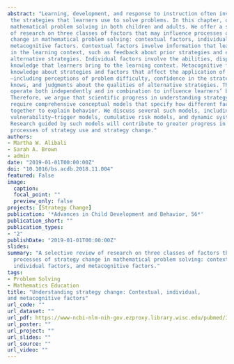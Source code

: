 ```yaml
---
abstract: "Learning, development, and response to instruction often involve changes in
 the strategies that learners use to solve problems. In this chapter, our focus is on
 mathematical problem solving in both children and adults. We offer a selective review
 of research on three classes of factors that may influence processes of strategy
 change in mathematical problem solving: contextual factors, individual factors, and
 metacognitive factors. Contextual factors involve information that learners encounter
 in the learning context, such as feedback about prior strategies and examples of
 alternative strategies. Individual factors involve the abilities, dispositions, and
 knowledge that learners bring to the learning context. Metacognitive factors involve
 knowledge about strategies and factors that affect the application of strategies
 —including perceptions of problem difficulty, confidence in the strategies one already
 knows, and judgments about the qualities of alternative strategies. These factors
 operate both independently and in combination to influence learners’ behavior.
 Therefore, we argue that scientific progress in understanding strategy change will
 require comprehensive conceptual models that specify how different factors come
 together to explain behavior. We discuss several such models, including
 vulnerability–trigger models, cumulative risk models, and dynamic systems models.
 Research guided by such models will contribute to greater progress in understanding
 processes of strategy use and strategy change."
authors:
- Martha W. Alibali
- Sarah A. Brown
- admin
date: "2019-01-01T00:00:00Z"
doi: "10.1016/bs.acdb.2018.11.004"
featured: False
image:
  caption: 
  focal_point: ""
  preview_only: false
projects: [Strategy Change]
publication: '*Advances in Child Development and Behavior, 56*'
publication_short: ""
publication_types:
- "2"
publishDate: "2019-01-01T00:00:00Z"
slides: 
summary: "A selective review of research on three classes of factors that may influence
  processes of strategy change in mathematical problem solving: contextual factors,
  individual factors, and metacognitive factors."
tags:
- Problem Solving
- Mathematics Education
title: "Understanding strategy change: Contextual, individual,
and metacognitive factors"
url_code: ""
url_dataset: ""
url_pdf: https://www-ncbi-nlm-nih-gov.ezproxy.library.wisc.edu/pubmed/30846048
url_poster: ""
url_project: ""
url_slides: ""
url_source: ""
url_video: ""
---
```

